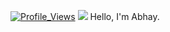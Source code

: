 
[![Profile_Views](http://hits.dwyl.com/abhaykumartomer/abhaykumartomer.github.io.svg)](http://hits.dwyl.com/abhaykumartomer/abhaykumartomer.github.io)
![](https://github.com/abhaykumartomer&label=PROFILE+VIEWS)
Hello, I'm Abhay.

